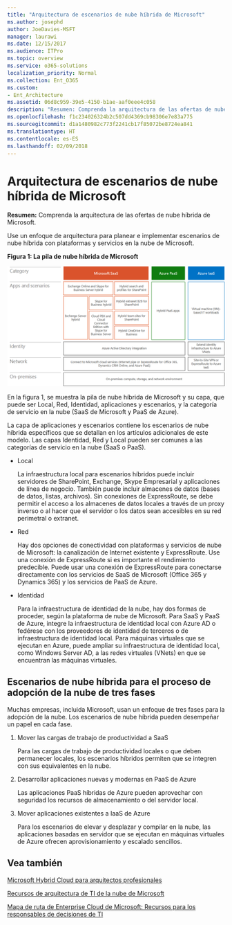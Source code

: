 ```yaml
---
title: "Arquitectura de escenarios de nube híbrida de Microsoft"
ms.author: josephd
author: JoeDavies-MSFT
manager: laurawi
ms.date: 12/15/2017
ms.audience: ITPro
ms.topic: overview
ms.service: o365-solutions
localization_priority: Normal
ms.collection: Ent_O365
ms.custom:
- Ent_Architecture
ms.assetid: 06d8c959-39e5-4150-b1ae-aaf0eee4c058
description: "Resumen: Comprenda la arquitectura de las ofertas de nube híbrida de Microsoft."
ms.openlocfilehash: f1c234026324b2c507dd4369cb98306e7e83a775
ms.sourcegitcommit: d1a1480982c773f2241cb17f85072be8724ea841
ms.translationtype: HT
ms.contentlocale: es-ES
ms.lasthandoff: 02/09/2018
---
```

# <a name="architecture-of-microsoft-hybrid-cloud-scenarios"></a>Arquitectura de escenarios de nube híbrida de Microsoft

 **Resumen:** Comprenda la arquitectura de las ofertas de nube híbrida de Microsoft.
  
Use un enfoque de arquitectura para planear e implementar escenarios de nube híbrida con plataformas y servicios en la nube de Microsoft.
  
**Figura 1: La pila de nube híbrida de Microsoft**

![La pila de nube híbrida de Microsoft](images/Hybrid_Poster/Hybrid_Cloud_Stack.png)
  
En la figura 1, se muestra la pila de nube híbrida de Microsoft y su capa, que puede ser Local, Red, Identidad, aplicaciones y escenarios, y la categoría de servicio en la nube (SaaS de Microsoft y PaaS de Azure).
  
La capa de aplicaciones y escenarios contiene los escenarios de nube híbrida específicos que se detallan en los artículos adicionales de este modelo. Las capas Identidad, Red y Local pueden ser comunes a las categorías de servicio en la nube (SaaS o PaaS).
  
- Local
    
    La infraestructura local para escenarios híbridos puede incluir servidores de SharePoint, Exchange, Skype Empresarial y aplicaciones de línea de negocio. También puede incluir almacenes de datos (bases de datos, listas, archivos). Sin conexiones de ExpressRoute, se debe permitir el acceso a los almacenes de datos locales a través de un proxy inverso o al hacer que el servidor o los datos sean accesibles en su red perimetral o extranet.
    
- Red
    
    Hay dos opciones de conectividad con plataformas y servicios de nube de Microsoft: la canalización de Internet existente y ExpressRoute. Use una conexión de ExpressRoute si es importante el rendimiento predecible. Puede usar una conexión de ExpressRoute para conectarse directamente con los servicios de SaaS de Microsoft (Office 365 y Dynamics 365) y los servicios de PaaS de Azure.
    
- Identidad
    
    Para la infraestructura de identidad de la nube, hay dos formas de proceder, según la plataforma de nube de Microsoft. Para SaaS y PaaS de Azure, integre la infraestructura de identidad local con Azure AD o fedérese con los proveedores de identidad de terceros o de infraestructura de identidad local. Para máquinas virtuales que se ejecutan en Azure, puede ampliar su infraestructura de identidad local, como Windows Server AD, a las redes virtuales (VNets) en que se encuentran las máquinas virtuales.
    
## <a name="hybrid-cloud-scenarios-for-the-three-phase-cloud-adoption-process"></a>Escenarios de nube híbrida para el proceso de adopción de la nube de tres fases

Muchas empresas, incluida Microsoft, usan un enfoque de tres fases para la adopción de la nube. Los escenarios de nube híbrida pueden desempeñar un papel en cada fase.
  
1. Mover las cargas de trabajo de productividad a SaaS
    
    Para las cargas de trabajo de productividad locales o que deben permanecer locales, los escenarios híbridos permiten que se integren con sus equivalentes en la nube.
    
2. Desarrollar aplicaciones nuevas y modernas en PaaS de Azure
    
    Las aplicaciones PaaS híbridas de Azure pueden aprovechar con seguridad los recursos de almacenamiento o del servidor local.
    
3. Mover aplicaciones existentes a IaaS de Azure
    
    Para los escenarios de elevar y desplazar y compilar en la nube, las aplicaciones basadas en servidor que se ejecutan en máquinas virtuales de Azure ofrecen aprovisionamiento y escalado sencillos.
    
## <a name="see-also"></a>Vea también

[Microsoft Hybrid Cloud para arquitectos profesionales](microsoft-hybrid-cloud-for-enterprise-architects.md)
  
[Recursos de arquitectura de TI de la nube de Microsoft](microsoft-cloud-it-architecture-resources.md)

[Mapa de ruta de Enterprise Cloud de Microsoft: Recursos para los responsables de decisiones de TI](https://sway.com/FJ2xsyWtkJc2taRD)



